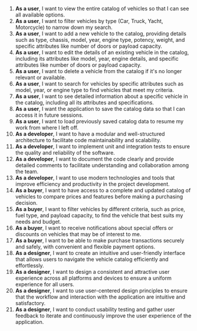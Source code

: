 1. **As a user**, I want to view the entire catalog of vehicles so that I can see all available options.
2. **As a user**, I want to filter vehicles by type (Car, Truck, Yacht, Motorcycle) to narrow down my search.
3. **As a user**, I want to add a new vehicle to the catalog, providing details such as type, chassis, model, year, engine type, potency, weight, and specific attributes like number of doors or payload capacity.
4. **As a user**, I want to edit the details of an existing vehicle in the catalog, including its attributes like model, year, engine details, and specific attributes like number of doors or payload capacity.
5. **As a user**, I want to delete a vehicle from the catalog if it's no longer relevant or available.
6. **As a user**, I want to search for vehicles by specific attributes such as model, year, or engine type to find vehicles that meet my criteria.
7. **As a user**, I want to see detailed information about a specific vehicle in the catalog, including all its attributes and specifications.
8. **As a user**, I want the application to save the catalog data so that I can access it in future sessions.
9. **As a user**, I want to load previously saved catalog data to resume my work from where I left off.
10. **As a developer**, I want to have a modular and well-structured architecture to facilitate code maintainability and scalability.
11. **As a developer**, I want to implement unit and integration tests to ensure the quality and reliability of the software.
12. **As a developer**, I want to document the code clearly and provide detailed comments to facilitate understanding and collaboration among the team.
13. **As a developer**, I want to use modern technologies and tools that improve efficiency and productivity in the project development.
14. **As a buyer**, I want to have access to a complete and updated catalog of vehicles to compare prices and features before making a purchasing decision.
15. **As a buyer**, I want to filter vehicles by different criteria, such as price, fuel type, and payload capacity, to find the vehicle that best suits my needs and budget.
16. **As a buyer**, I want to receive notifications about special offers or discounts on vehicles that may be of interest to me.
17. **As a buyer**, I want to be able to make purchase transactions securely and safely, with convenient and flexible payment options.
18. **As a designer**, I want to create an intuitive and user-friendly interface that allows users to navigate the vehicle catalog efficiently and effortlessly.
19. **As a designer**, I want to design a consistent and attractive user experience across all platforms and devices to ensure a uniform experience for all users.
20. **As a designer**, I want to use user-centered design principles to ensure that the workflow and interaction with the application are intuitive and satisfactory.
21. **As a designer**, I want to conduct usability testing and gather user feedback to iterate and continuously improve the user experience of the application.
